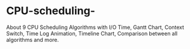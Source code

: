 # CPU-scheduling-
About 9 CPU Scheduling Algorithms with I/O Time, Gantt Chart, Context Switch, Time Log Animation, Timeline Chart, Comparison between all algorithms and more.
